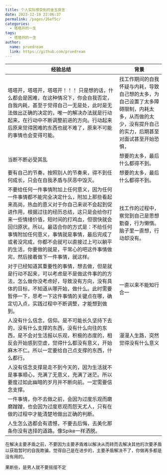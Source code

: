 ```yaml
---
title: 个人实际感受到的金玉良言
date: 2023-12-19 22:06:37
permalink: /pages/26ef5c/
categories:
  - 塔塔开的一生
tags:
  - 塔塔开的一生
author: 
  name: pruedream
  link: https://github.com/pruedream
---
```



| 经验总结                                                     | 背景                                                         |
| ------------------------------------------------------------ | ------------------------------------------------------------ |
| 塔塔开，塔塔开，塔塔开！！！ 只是想的话，什么都会是困难，在这种情况下，你会自我否定，自我内耗，甚至于觉得自己一无是处，此时是无法做出正确的决定的，唯一的解决办法就是行动起来，在行动中不断调整前进的方向。行动起来后原来觉得困难的东西也就不难了，原来不可能的事情也会变得可能。 | 找工作期间的自我怀疑与内耗，导致自己想的太多，为自己设置了太多障碍限制，内耗太多，从而做的太少，没有提升自己的实力，后期甚至对面试甚至开始恐惧， |
| 当断不断必受其乱                                             | 想要的太多，最后什么都得不到。                               |
| 要有自己的节奏，按照别人的节奏来，得不到任何成长，只会在自我矛盾与厌恶中毁灭。 | 想要的太多，最后什么都得不到。                               |
| 不要给任何一件事情附加上任何意义，因为任何一件事情都不能完全决定什么，附加上那些看起来高尚，热血的意义对于你自己来说不会起到促进作用，根据过往的经历总结，这只是会给你打来一些情绪价值，短时间的打鸡血，但很快就会回归原状。所以。最适合你的方式是：不给任何事情附加任何意义，事情就是事情，最后完成了或者没完成，你都不会就可以直接过上可以躺平的生活，你要做的就是，平常心的吧这件事情做完，然后接着做下一件事情，就这样。 | 找工作的过程中，察觉到自己是思想勤奋，行为懒惰。脑子里一直想，行动却没有。 |
| 对于已经知道其重要性的事情，想去做，但是就是行动不起来，可以考虑是不是做这件事的的方法，怎么做你没考虑好，导致没有方向，没有具体的目标，不知道从哪开始，做什么。此时需要暂停一下，思考一下这件事情的关键点在哪，确定切入点，实践过程中不断调整，才能想到做到。 | 一直以来不能知行合一                                         |
| 人没有什么信念，信仰。是不可能长久坚持下去的，没有什么支撑的东西，没有什么向往的东西，是不会对生活报以乐观，积极的态度的，相反会开始感到空虚，觉得什么都没有意义，开始麻木不仁。所以一定要给自己点支撑的东西，什么都行。 | 漫漫人生路，突然觉得没有什么意义                             |
| 人没有信念支撑是走不到今天的，因为生活就不是事事顺心，充满了无意义，充满了迷茫。所以要度过如此幽暗的岁月并不断向前。一定需要信念支撑。 |                                                              |
| 一件事情，你不去做之前，会因为过度乐观而磨磨蹭蹭，也会因为过度悲观而怨天尤人，只有在做的过程中才能清楚地做出正确的判断。 |                                                              |
| 人生怎么选都会有遗憾，不要去后悔，去美化那条你没有选择的道路。像Spike一样洒脱。 |                                                              |



在解决主要矛盾之前，不要因为主要矛盾难以解决从而转而去解决其他的次要矛盾以获取暂时的自我欺骗，觉得自己是在进步的，主要矛盾解决不了，你做再多都是没有用的。



果断些，是男人就不要摇摆不定
